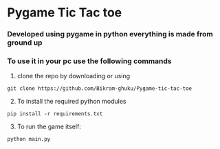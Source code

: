 # Pygame Tic Tac toe
### Developed using pygame in python everything is made from ground up

### To use it in your pc use the following commands

1) clone the repo by downloading or using 
```clone repo
git clone https://github.com/Bikram-ghuku/Pygame-tic-tac-toe
```

2) To install the required python modules
```Pip modules
pip install -r requirements.txt
```

3) To run the game itself:
```run game
python main.py
```

